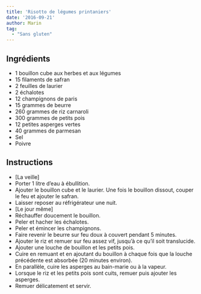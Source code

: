 ```yaml
---
title: 'Risotto de légumes printaniers'
date: '2016-09-21'
author: Marin
tag: 
  - "Sans gluten"
---
```

## Ingrédients
- 1 bouillon cube aux herbes et aux légumes
- 15 filaments de safran
- 2 feuilles de laurier
- 2 échalotes
- 12 champignons de paris
- 15 grammes de beurre
- 260 grammes de riz carnaroli
- 300 grammes de petits pois
- 12 petites asperges vertes
- 40 grammes de parmesan
- Sel
- Poivre

## Instructions
- \[La veille\]
- Porter 1 litre d’eau à ébullition.
- Ajouter le bouillon cube et le laurier. Une fois le bouillon dissout, couper le feu et ajouter le safran.
- Laisser reposer au réfrigérateur une nuit.
- \[Le jour même\]
- Réchauffer doucement le bouillon.
- Peler et hacher les échalotes.
- Peler et émincer les champignons.
- Faire revenir le beurre sur feu doux à couvert pendant 5 minutes.
- Ajouter le riz et remuer sur feu assez vif, jusqu’à ce qu’il soit translucide.
- Ajouter une louche de bouillon et les petits pois.
- Cuire en remuant et en ajoutant du bouillon à chaque fois que la louche précédente est absorbée (20 minutes environ).
- En parallèle, cuire les asperges au bain-marie ou à la vapeur.
- Lorsque le riz et les petits pois sont cuits, remuer puis ajouter les asperges.
- Remuer délicatement et servir.

